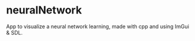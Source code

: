 # neuralNetwork
App to visualize a neural network learning, made with cpp and using ImGui &amp; SDL.
